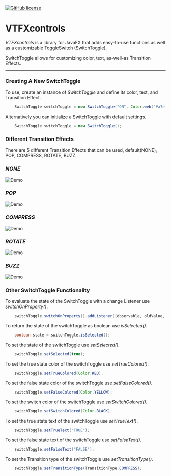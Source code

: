 
[![GitHub license](https://img.shields.io/badge/license-Apache%20License%202.0-blue.svg?style=flat)](http://www.apache.org/licenses/LICENSE-2.0)

# VTFXcontrols

_VTFXcontrols_ is a library for JavaFX that adds easy-to-use functions as well as a customizable ToggleSwitch (SwitchToggle). 

SwitchToggle allows for customizing color, text, as-well-as Transition Effects.

___

### Creating A New SwitchToggle


<p align=“center”>
To use, create an instance of <em>SwitchToggle</em> and define its color, text, and Transition Effect.
<br>
</p>

```java
	SwitchToggle switchToggle = new SwitchToggle("ON", Color.web("#a7ef88"), "OFF", Color.web("#aeb0b2"), TransitionType.BUZZ);
```

<p align=“center”>
Alternatively you can initialize a SwitchToggle with default settings. 
</p>

```java
	SwitchToggle switchToggle = new SwitchToggle();
```



### Different Transition Effects

<p align=“center”>
There are 5 different Transition Effects that can be used, default(NONE), POP, COMPRESS, ROTATE, BUZZ.
</p>

### <em>NONE</em>

![Demo](http://sotd.us/matthewashley/VTFXcontrols/NONE.gif)

### <em>POP</em>

![Demo](http://sotd.us/matthewashley/VTFXcontrols/POP.gif)

### <em>COMPRESS</em>

![Demo](http://sotd.us/matthewashley/VTFXcontrols/COMPRESS.gif)

### <em>ROTATE</em>

![Demo](http://sotd.us/matthewashley/VTFXcontrols/ROTATE.gif)

### <em>BUZZ</em>

![Demo](http://sotd.us/matthewashley/VTFXcontrols/BUZZ.gif)


### Other SwitchToggle Functionality

<p align=“center”>
To evaluate the state of the SwitchToggle with a change Listener use <em>switchOnProperty()</em>.
<br>
</p>

```java
	switchToggle.switchOnProperty().addListener((observable, oldValue, newValue) -> {};
```

<p align=“center”>
To return the state of the switchToggle as boolean use <em>isSelected()</em>.
<br>
</p>

```java
	boolean state = switchToggle.isSelected();
```

<p align=“center”>
To set the state of the switchToggle use <em>setSelected()</em>.
<br>
</p>

```java
	switchToggle.setSelected(true);
```

<p align=“center”>
To set the true state color of the switchToggle use <em>setTrueColored()</em>.
<br>
</p>

```java
	switchToggle.setTrueColored(Color.RED);
```

<p align=“center”>
To set the false state color of the switchToggle use <em>setFalseColored()</em>.
<br>
</p>

```java
	switchToggle.setFalseColored(Color.YELLOW);
```

<p align=“center”>
To set the switch color of the switchToggle use <em>setSwitchColored()</em>.
<br>
</p>

```java
	switchToggle.setSwitchColored(Color.BLACK);
```

<p align=“center”>
To set the true state text of the switchToggle use <em>setTrueText()</em>.
<br>
</p>

```java
	switchToggle.setTrueText("TRUE");
```

<p align=“center”>
To set the false state text of the switchToggle use <em>setFalseText()</em>.
<br>
</p>

```java
	switchToggle.setFalseText("FALSE");
```

<p align=“center”>
To set the Transition type of the switchToggle use <em>setTransitionType()</em>.
<br>
</p>

```java
	switchToggle.setTransitionType(TransitionType.COMPRESS);
```





